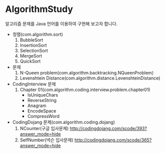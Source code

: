 # AlgorithmStudy

알고리즘 문제를 Java 언어를 이용하여 구현해 보고자 합니다.

* 정렬(com.algorithm.sort)
    1. BubbleSort
    2. InsertionSort
    3. SelectionSort
    4. MergeSort
    5. QuickSort
* 문제
    1. N-Queen problem(com.algorithm.backtracking.NQueenProblem)
    2. Levenshtein Distance(com.algorithm.distance.LevenshteinDistance)
* CodingInterview 문제
    1. Chapter 01(com.algorithm.coding.interview.problem.chapter01)
        * IsUniqueChars
        * ReverseString
        * Anagram
        * EncodeSpace
        * CompressWord
* CodingDojang 문제(com.algorithm.coding.dojang)
    1. NCounter(구글 입사문제)
    http://codingdojang.com/scode/393?answer_mode=hide
    2. SelfNumber(넥슨 입사문제)
    http://codingdojang.com/scode/365?answer_mode=hide